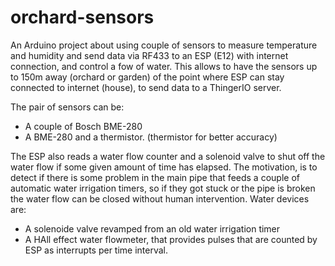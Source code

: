 # orchard-sensors
An Arduino project about using couple of sensors to measure temperature and humidity and send data via RF433 to an ESP (E12) with internet connection, and control a fow of water.
This allows to have the sensors up to 150m away (orchard or garden) of the point where ESP can stay connected to internet (house), to send data to a ThingerIO server. 

The pair of sensors can be:
- A couple of Bosch BME-280
- A BME-280 and a thermistor. (thermistor for better accuracy)

The ESP also reads a water flow counter and a solenoid valve to shut off the water flow if some given amount of time has elapsed. 
The motivation, is to detect if there is some problem in the main pipe that feeds a couple of automatic water irrigation timers, so if they got stuck or the pipe is broken the water flow can be closed without human intervention.
Water devices are:
- A solenoide valve revamped from an old water irrigation timer
- A HAll effect water flowmeter, that provides pulses that are counted by ESP as interrupts per time interval.

